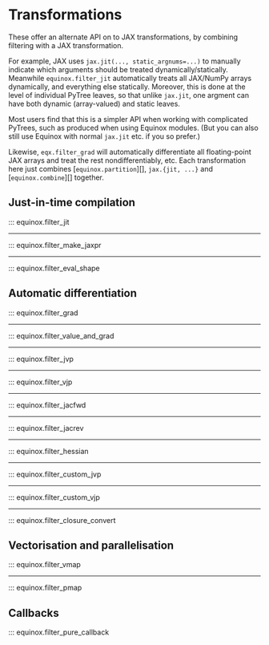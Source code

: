 # Transformations

These offer an alternate API on to JAX transformations, by combining filtering with a JAX transformation.

For example, JAX uses `jax.jit(..., static_argnums=...)` to manually indicate which arguments should be treated dynamically/statically. Meanwhile `equinox.filter_jit` automatically treats all JAX/NumPy arrays dynamically, and everything else statically. Moreover, this is done at the level of individual PyTree leaves, so that unlike `jax.jit`, one argment can have both dynamic (array-valued) and static leaves.

Most users find that this is a simpler API when working with complicated PyTrees, such as produced when using Equinox modules. (But you can also still use Equinox with normal `jax.jit` etc. if you so prefer.)

Likewise, `eqx.filter_grad` will automatically differentiate all floating-point JAX arrays and treat the rest nondifferentiably, etc. Each transformation here just combines [`equinox.partition`][], `jax.{jit, ...}` and [`equinox.combine`][] together.

## Just-in-time compilation

::: equinox.filter_jit

---

::: equinox.filter_make_jaxpr

---

::: equinox.filter_eval_shape

## Automatic differentiation

::: equinox.filter_grad

---

::: equinox.filter_value_and_grad

---

::: equinox.filter_jvp

---

::: equinox.filter_vjp

---

::: equinox.filter_jacfwd

---

::: equinox.filter_jacrev

---

::: equinox.filter_hessian

---

::: equinox.filter_custom_jvp

---

::: equinox.filter_custom_vjp

---

::: equinox.filter_closure_convert

## Vectorisation and parallelisation

::: equinox.filter_vmap

---

::: equinox.filter_pmap

## Callbacks

::: equinox.filter_pure_callback
